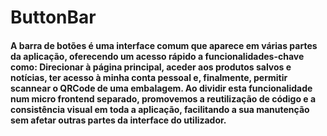 # ButtonBar

#### A barra de botões é uma interface comum que aparece em várias partes da aplicação, oferecendo um acesso rápido a funcionalidades-chave como: Direcionar à página principal, aceder aos produtos salvos e notícias, ter acesso à minha conta pessoal e, finalmente, permitir scannear o QRCode de uma embalagem. Ao dividir esta funcionalidade num micro frontend separado, promovemos a reutilização de código e a consistência visual em toda a aplicação, facilitando a sua manutenção sem afetar outras partes da interface do utilizador.
